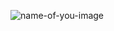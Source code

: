 ![name-of-you-image](https://pulseway.s3.amazonaws.com/website/images/blog/28-05-2019/system-administration-certifications-cover-image_version_1.jpeg)
